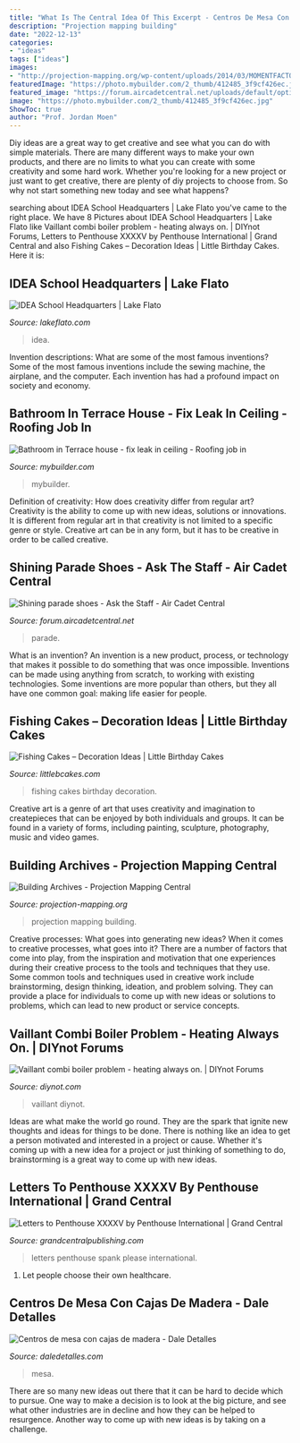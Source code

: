 ```yaml
---
title: "What Is The Central Idea Of This Excerpt - Centros De Mesa Con Cajas De Madera"
description: "Projection mapping building"
date: "2022-12-13"
categories:
- "ideas"
tags: ["ideas"]
images:
- "http://projection-mapping.org/wp-content/uploads/2014/03/MOMENTFACTORY_MACYS_1-970x576.jpg"
featuredImage: "https://photo.mybuilder.com/2_thumb/412485_3f9cf426ec.jpg"
featured_image: "https://forum.aircadetcentral.net/uploads/default/optimized/1X/b9896f4b11e1a3132e64eba9e9f7fb2896883df2_2_750x1000.jpg"
image: "https://photo.mybuilder.com/2_thumb/412485_3f9cf426ec.jpg"
ShowToc: true
author: "Prof. Jordan Moen"
---
```



Diy ideas are a great way to get creative and see what you can do with simple materials. There are many different ways to make your own products, and there are no limits to what you can create with some creativity and some hard work. Whether you're looking for a new project or just want to get creative, there are plenty of diy projects to choose from. So why not start something new today and see what happens?

	

		
searching about IDEA School Headquarters | Lake Flato you've came to the right place. We have 8 Pictures about IDEA School Headquarters | Lake Flato like Vaillant combi boiler problem - heating always on. | DIYnot Forums, Letters to Penthouse XXXXV by Penthouse International | Grand Central and also Fishing Cakes – Decoration Ideas | Little Birthday Cakes. Here it is:
		
    
## IDEA School Headquarters | Lake Flato

<img loading=lazy src="https://www.lakeflato.com/sites/default/files/project-media/13046_P_N7_board.jpg" onerror="this.onerror=null;this.src='https://tse3.mm.bing.net/th?id=OIP.7cMIli-j2Lc4-HLu-EeotwHaEZ&amp;pid=15.1';" alt="IDEA School Headquarters | Lake Flato">

_Source: lakeflato.com_

>idea. 

	

Invention descriptions: What are some of the most famous inventions?
Some of the most famous inventions include the sewing machine, the airplane, and the computer. Each invention has had a profound impact on society and economy.

    
## Bathroom In Terrace House - Fix Leak In Ceiling - Roofing Job In

<img loading=lazy src="https://photo.mybuilder.com/2_thumb/412485_3f9cf426ec.jpg" onerror="this.onerror=null;this.src='https://tse4.mm.bing.net/th?id=OIP.jFgGqmGDOBPF_yqh7JYsFwHaFj&amp;pid=15.1';" alt="Bathroom in Terrace house - fix leak in ceiling - Roofing job in">

_Source: mybuilder.com_

>mybuilder. 

	

Definition of creativity: How does creativity differ from regular art?
Creativity is the ability to come up with new ideas, solutions or innovations. It is different from regular art in that creativity is not limited to a specific genre or style. Creative art can be in any form, but it has to be creative in order to be called creative.

    
## Shining Parade Shoes - Ask The Staff - Air Cadet Central

<img loading=lazy src="https://forum.aircadetcentral.net/uploads/default/optimized/1X/b9896f4b11e1a3132e64eba9e9f7fb2896883df2_2_750x1000.jpg" onerror="this.onerror=null;this.src='https://tse1.mm.bing.net/th?id=OIP.VFAUkfIy0OBdFyelUlHULQHaJ4&amp;pid=15.1';" alt="Shining parade shoes - Ask the Staff - Air Cadet Central">

_Source: forum.aircadetcentral.net_

>parade. 

	

What is an invention?
An invention is a new product, process, or technology that makes it possible to do something that was once impossible. Inventions can be made using anything from scratch, to working with existing technologies. Some inventions are more popular than others, but they all have one common goal: making life easier for people.

    
## Fishing Cakes – Decoration Ideas | Little Birthday Cakes

<img loading=lazy src="http://www.littlebcakes.com/wp-content/uploads/2014/01/Fishing-Cakes-Pictures.jpg" onerror="this.onerror=null;this.src='https://tse2.mm.bing.net/th?id=OIP.WJsRCzF0Q2CVUEzy-8cMmQHaJ4&amp;pid=15.1';" alt="Fishing Cakes – Decoration Ideas | Little Birthday Cakes">

_Source: littlebcakes.com_

>fishing cakes birthday decoration. 

	

Creative art is a genre of art that uses creativity and imagination to createpieces that can be enjoyed by both individuals and groups. It can be found in a variety of forms, including painting, sculpture, photography, music and video games.

    
## Building Archives - Projection Mapping Central

<img loading=lazy src="http://projection-mapping.org/wp-content/uploads/2014/03/MOMENTFACTORY_MACYS_1-970x576.jpg" onerror="this.onerror=null;this.src='https://tse4.mm.bing.net/th?id=OIP.Kw997yQ0C4JhXIGuc1KxTQHaEZ&amp;pid=15.1';" alt="Building Archives - Projection Mapping Central">

_Source: projection-mapping.org_

>projection mapping building. 

	

Creative processes: What goes into generating new ideas?
When it comes to creative processes, what goes into it? There are a number of factors that come into play, from the inspiration and motivation that one experiences during their creative process to the tools and techniques that they use. Some common tools and techniques used in creative work include brainstorming, design thinking, ideation, and problem solving. They can provide a place for individuals to come up with new ideas or solutions to problems, which can lead to new product or service concepts.

    
## Vaillant Combi Boiler Problem - Heating Always On. | DIYnot Forums

<img loading=lazy src="https://www.diynot.com/diy/media/untitled.71869/full" onerror="this.onerror=null;this.src='https://tse2.mm.bing.net/th?id=OIP.QZab5isFggo3864ue9wdMgHaJ3&amp;pid=15.1';" alt="Vaillant combi boiler problem - heating always on. | DIYnot Forums">

_Source: diynot.com_

>vaillant diynot. 

	

Ideas are what make the world go round. They are the spark that ignite new thoughts and ideas for things to be done. There is nothing like an idea to get a person motivated and interested in a project or cause. Whether it's coming up with a new idea for a project or just thinking of something to do, brainstorming is a great way to come up with new ideas.

    
## Letters To Penthouse XXXXV By Penthouse International | Grand Central

<img loading=lazy src="https://www.grandcentralpublishing.com/wp-content/uploads/2017/06/9780446583671.jpg?fit=1613%2C2600" onerror="this.onerror=null;this.src='https://tse2.mm.bing.net/th?id=OIP.vCEtR8bw6Y65ItECPS1SPQHaL8&amp;pid=15.1';" alt="Letters to Penthouse XXXXV by Penthouse International | Grand Central">

_Source: grandcentralpublishing.com_

>letters penthouse spank please international. 

	

1. Let people choose their own healthcare.

    
## Centros De Mesa Con Cajas De Madera - Dale Detalles

<img loading=lazy src="https://i0.wp.com/www.daledetalles.com/wp-content/uploads/2017/05/centros-de-mesa-con-cajas-de-madera23.jpg?resize=504%2C760" onerror="this.onerror=null;this.src='https://tse4.mm.bing.net/th?id=OIP.x5qa3d6tH1ZyFAj03pyUYgHaLK&amp;pid=15.1';" alt="Centros de mesa con cajas de madera - Dale Detalles">

_Source: daledetalles.com_

>mesa. 

	

There are so many new ideas out there that it can be hard to decide which to pursue. One way to make a decision is to look at the big picture, and see what other industries are in decline and how they can be helped to resurgence. Another way to come up with new ideas is by taking on a challenge.

